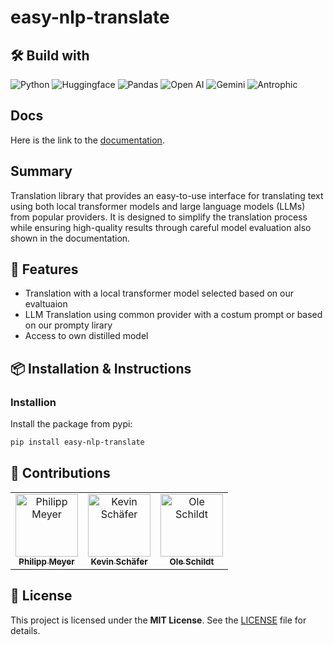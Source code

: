 # easy-nlp-translate

## 🛠️ Build with

![Python](https://img.shields.io/badge/python-3670A0?style=for-the-badge&logo=python&logoColor=ffdd54)
![Huggingface](https://img.shields.io/badge/🤗%20Hugging%20Face-Model-blue?style=for-the-badge)
![Pandas](https://img.shields.io/badge/pandas-%23150458.svg?style=for-the-badge&logo=pandas&logoColor=white)
![Open AI](https://img.shields.io/badge/-OpenAI-93f6ef?style=for-the-badge&logo=openai&logoColor=white)
![Gemini](https://img.shields.io/badge/Google-Gemini-blue?style=for-the-badge&logo=google&logoColor=white)
![Antrophic](https://img.shields.io/badge/Claude%20Sonnet-blueviolet?style=for-the-badge)

## Docs
Here is the link to the [documentation](https://easy-nlp-translate.de).

## Summary

Translation library that provides an easy-to-use interface for translating text using both local transformer models and large language models (LLMs) from popular providers. It is designed to simplify the translation process while ensuring high-quality results through careful model evaluation also shown in the documentation.

## 🚀 Features

- Translation with a local transformer model selected based on our evaltuaion
- LLM Translation using common provider with a costum prompt or based on our prompty lirary
- Access to own distilled model

## 📦 Installation & Instructions

### Installion

Install the package from pypi:

```bash
pip install easy-nlp-translate
```

## 👥 Contributions

<table border="0">
  <tbody>
    <tr>
      <td align="center" valign="top" width="33.33%"><a href="https://github.com/philipp-mey"><img src="https://avatars.githubusercontent.com/u/59752830?v=4" width="100px;" alt="Philipp Meyer"/><br /><sub><b>Philipp Meyer</b></sub></a></td>
      <td align="center" valign="top" width="33.33%"><a href="https://github.com/kevs22"><img src="https://avatars.githubusercontent.com/u/113542278?v=4" width="100px;" alt="Kevin Schäfer"/><br /><sub><b>Kevin Schäfer</b></sub></a></td>
      <td align="center" valign="top" width="33.33%"><a href="https://github.com/olefSch"><img src="https://avatars.githubusercontent.com/u/117641051?v=4" width="100px;" alt="Ole Schildt"/><br /><sub><b>Ole Schildt</b></sub></a></td>
    </tr>

  </tbody>
</table>

## 🧾 License

This project is licensed under the **MIT License**. See the [LICENSE](./LICENSE) file for details.
